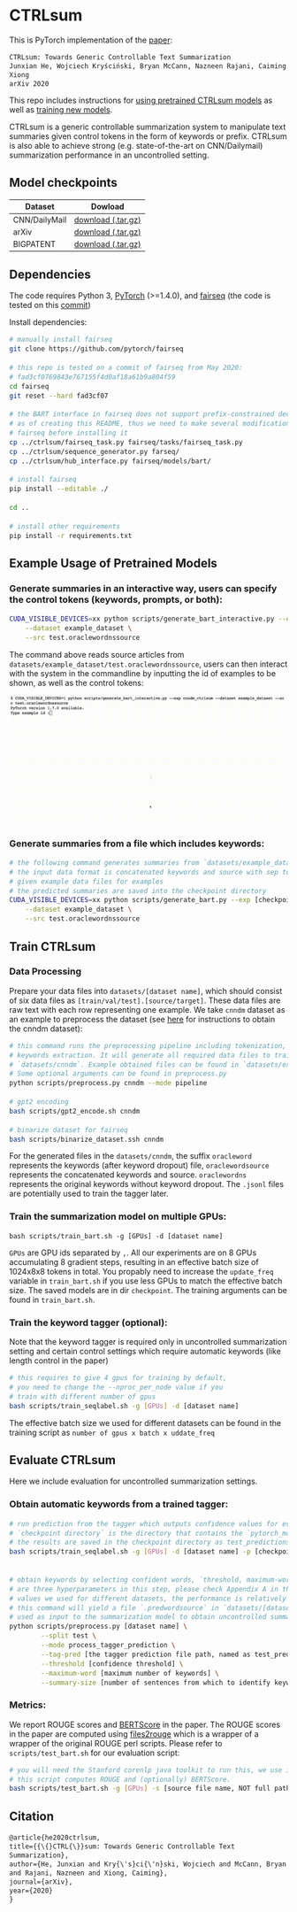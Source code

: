 # CTRLsum
This is PyTorch implementation of the [paper](https://arxiv.org/abs/2012.04281):

```
CTRLsum: Towards Generic Controllable Text Summarization
Junxian He, Wojciech Kryściński, Bryan McCann, Nazneen Rajani, Caiming Xiong
arXiv 2020
```

This repo includes instructions for [using pretrained CTRLsum models](#example-usage-of-pretrained-models) as well as [training new models](#train-ctrlsum).

CTRLsum is a generic controllable summarization system to manipulate text summaries given control tokens in the form of keywords or prefix. CTRLsum is also able to achieve strong (e.g. state-of-the-art on CNN/Dailymail) summarization performance in an uncontrolled setting. 

## Model checkpoints

Dataset | Dowload
---|---
CNN/DailyMail | [download (.tar.gz)](https://storage.googleapis.com/sfr-control-summ-data-research/cnndm_ctrlsum.tar.gz)
arXiv | [download (.tar.gz)](https://storage.googleapis.com/sfr-control-summ-data-research/arxiv_ctrlsum.tar.gz)
BIGPATENT | [download (.tar.gz)](https://storage.googleapis.com/sfr-control-summ-data-research/big_patent_ctrlsum.tar.gz)


## Dependencies
The code requires Python 3, [PyTorch](https://pytorch.org/) (>=1.4.0), and [fairseq](https://github.com/pytorch/fairseq) (the code is tested on this [commit](https://github.com/pytorch/fairseq/commit/fad3cf0769843e767155f4d0af18a61b9a804f59))

Install dependencies:
```bash
# manually install fairseq
git clone https://github.com/pytorch/fairseq

# this repo is tested on a commit of fairseq from May 2020:
# fad3cf0769843e767155f4d0af18a61b9a804f59
cd fairseq
git reset --hard fad3cf07

# the BART interface in fairseq does not support prefix-constrained decoding
# as of creating this README, thus we need to make several modifications to 
# fairseq before installing it
cp ../ctrlsum/fairseq_task.py fairseq/tasks/fairseq_task.py
cp ../ctrlsum/sequence_generator.py farseq/
cp ../ctrlsum/hub_interface.py fairseq/models/bart/

# install fairseq
pip install --editable ./

cd ..

# install other requirements
pip install -r requirements.txt
```

## Example Usage of Pretrained Models


### Generate summaries in an interactive way, users can specify the control tokens (keywords, prompts, or both):

```bash 
CUDA_VISIBLE_DEVICES=xx python scripts/generate_bart_interactive.py --exp [checkpoint directory] \
	--dataset example_dataset \
	--src test.oraclewordnssource
```
The command above reads source articles from `datasets/example_dataset/test.oraclewordnssource`, users can then interact with the system in the commandline by inputting the id of examples to be shown, as well as the control tokens: 

![ctrlsum](gif/ctrlsum.gif)



### Generate summaries from a file which includes keywords:

```bash
# the following command generates summaries from `datasets/example_dataset/test.oraclewordnssource`
# the input data format is concatenated keywords and source with sep token, please refer to the 
# given example data files for examples
# the predicted summaries are saved into the checkpoint directory
CUDA_VISIBLE_DEVICES=xx python scripts/generate_bart.py --exp [checkpoint directory] \
	--dataset example_dataset \
	--src test.oraclewordnssource 
```


## Train CTRLsum

### Data Processing

Prepare your data files into `datasets/[dataset name]`, which should consist of six data files as `[train/val/test].[source/target]`. These data files are raw text with each row representing one example. We take `cnndm` dataset as an example to preprocess the dataset (see [here](https://github.com/pytorch/fairseq/blob/master/examples/bart/README.summarization.md) for instructions to obtain the cnndm dataset): 

```bash
# this command runs the preprocessing pipeline including tokenization, truncation, and 
# keywords extraction. It will generate all required data files to train CTRLsum into 
# `datasets/cnndm`. Example obtained files can be found in `datasets/example_dataset`
# Some optional arguments can be found in preprocess.py
python scripts/preprocess.py cnndm --mode pipeline

# gpt2 encoding
bash scripts/gpt2_encode.sh cnndm

# binarize dataset for fairseq
bash scripts/binarize_dataset.ssh cnndm
```

For the generated files in the `datasets/cnndm`, the suffix `oracleword` represents the keywords (after keyword dropout) file,   `oraclewordsource` represents the concatenated keywords and source. `oraclewordns` represents the original keywords without keyword dropout. The `.jsonl` files are potentially used to train the tagger later.

### Train the summarization model on multiple GPUs:

```
bash scripts/train_bart.sh -g [GPUs] -d [dataset name]
```
`GPUs` are GPU ids separated by `,`. All our experiments are on 8 GPUs accumulating 8 gradient steps, resulting in an effective batch size of 1024x8x8 tokens in total. You propably need to increase the `update_freq` variable in `train_bart.sh` if you use less GPUs to match the effective batch size. The saved models are in dir `checkpoint`. The training arguments can be found in `train_bart.sh`.



### Train the keyword tagger (optional):
Note that the keyword tagger is required only in uncontrolled summarization setting and certain control settings which require automatic keywords (like length control in the paper)
```bash
# this requires to give 4 gpus for training by default,
# you need to change the --nproc_per_node value if you 
# train with different number of gpus
bash scripts/train_seqlabel.sh -g [GPUs] -d [dataset name]
```

The effective batch size we used for different datasets can be found in the training script as `number of gpus x batch x uddate_freq`



## Evaluate CTRLsum
Here we include evaluation for uncontrolled summarization settings. 

### Obtain automatic keywords from a trained tagger:

```bash
# run prediction from the tagger which outputs confidence values for every token
# `checkpoint directory` is the directory that contains the `pytorch_model.bin` checkpoint.
# the results are saved in the checkpoint directory as test_predictions.txt
bash scripts/train_seqlabel.sh -g [GPUs] -d [dataset name] -p [checkpoint directory]


# obtain keywords by selecting confident words, `threshold, maximum-word, and summary-size` 
# are three hyperparameters in this step, please check Appendix A in the paper for specific
# values we used for different datasets, the performance is relatively robust
# this command will yield a file `.predwordsource` in `datasets/[dataset name]` which can be
# used as input to the summarization model to obtain uncontrolled summaries
python scripts/preprocess.py [dataset name] \
		--split test \
		--mode process_tagger_prediction \
		--tag-pred [the tagger prediction file path, named as test_predictions.txt] \
		--threshold [confidence threshold] \
		--maximum-word [maximum number of keywords] \
		--summary-size [number of sentences from which to identify keywords]
```



### Metrics:

We report ROUGE scores and [BERTScore](https://github.com/Tiiiger/bert_score) in the paper. The ROUGE scores in the paper are computed using [files2rouge](https://github.com/pltrdy/files2rouge) which is a wrapper of a wrapper of the original ROUGE perl scripts. Please refer to `scripts/test_bart.sh` for our evaluation script:

```bash
# you will need the Stanford corenlp java toolkit to run this, we use it for tokenization
# this script computes ROUGE and (optionally) BERTScore.
bash scripts/test_bart.sh -g [GPUs] -s [source file name, NOT full path] -d [dataset] -p [ctrlsum checkpoint directory]
```

## Citation

```
@article{he2020ctrlsum,
title={{\{}CTRL{\}}sum: Towards Generic Controllable Text Summarization},
author={He, Junxian and Kry{\'s}ci{\'n}ski, Wojciech and McCann, Bryan and Rajani, Nazneen and Xiong, Caiming},
journal={arXiv},
year={2020}
}
```

